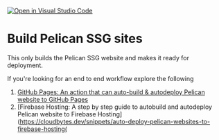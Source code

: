 [![Open in Visual Studio Code](https://open.vscode.dev/badges/open-in-vscode.svg)](https://open.vscode.dev/justgoodin/pelican-build-action)
# Build Pelican SSG sites
This only builds the Pelican SSG website and makes it ready for deployment. 

If you're looking for an end to end workflow explore the following
1. [GitHub Pages: An action that can auto-build & autodeploy Pelican website to GitHub Pages](https://github.com/rehanhaider/pelican-to-github-pages)
2. [Firebase Hosting: A step by step guide to autobuild and autodeploy Pelican website to Firebase Hosting](https://cloudbytes.dev/snippets/auto-deploy-pelican-websites-to-firebase-hosting(
